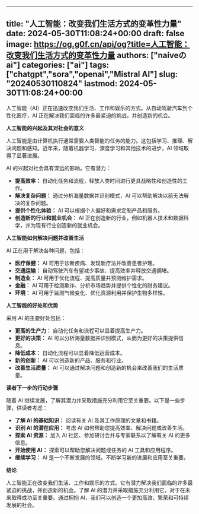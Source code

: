 
---
title: "人工智能：改变我们生活方式的变革性力量"
date: 2024-05-30T11:08:24+00:00
draft: false
image: https://og.g0f.cn/api/og?title=人工智能：改变我们生活方式的变革性力量
authors: ["naiveのai"]
categories: ["ai"]
tags: ["chatgpt","sora","openai","Mistral AI"]
slug: "20240530110824"
lastmod: 2024-05-30T11:08:24+00:00
---
人工智能（AI）正在迅速改变我们生活、工作和娱乐的方式。从自动驾驶汽车到个性化医疗，AI 正在解决我们面临的许多最紧迫的挑战，并创造新的机会。

**人工智能的兴起及其对社会的意义**

人工智能是由计算机执行通常需要人类智能的任务的能力。这包括学习、推理、解决问题和感知。近年来，随着机器学习、深度学习和其他技术的进步，AI 领域取得了显著进展。

AI 的兴起对社会具有深远的影响。它有潜力：

- **提高效率：** 自动化任务和流程，释放人类时间进行更具战略性和创造性的工作。
- **解决复杂问题：** 通过分析海量数据并识别模式，AI 可以帮助解决以前无法解决的复杂问题。
- **提供个性化体验：** AI 可以根据个人偏好和需求定制产品和服务。
- **创造新的行业和就业机会：** AI 正在创造新的行业，例如机器人技术和数据科学，并为现有行业创造新的就业机会。

**人工智能如何解决问题并改善生活**

AI 正在用于解决各种问题，包括：

- **医疗保健：** AI 可用于诊断疾病、发现新疗法并改善患者护理。
- **交通运输：** 自动驾驶汽车有望减少事故、提高效率并释放交通拥堵。
- **制造业：** AI 可用于优化流程、提高质量并预测维护需求。
- **金融：** AI 可用于检测欺诈、分析市场趋势并提供个性化的财务建议。
- **环境：** AI 可用于监测气候变化、优化资源利用并保护生物多样性。

**人工智能的好处和优势**

采用 AI 的主要好处包括：

- **更高的生产力：** 自动化任务和流程可以显着提高生产力。
- **更好的决策：** AI 可以分析海量数据并识别模式，从而为更好的决策提供信息。
- **降低成本：** 自动化流程可以显着降低运营成本。
- **新的创新：** AI 可以创造新的产品、服务和行业。
- **改善生活质量：** AI 可以通过解决问题和创造新的机会来改善我们的生活质量。

**读者下一步的行动步骤**

随着 AI 继续发展，了解其潜力并采取措施充分利用它至关重要。以下是一些步骤，供读者考虑：

- **了解 AI 的基础知识：** 阅读有关 AI 及其工作原理的文章和书籍。
- **识别 AI 的潜在应用：** 考虑 AI 如何帮助您提高效率、解决问题或改善生活。
- **探索 AI 资源：** 加入 AI 社区、参加研讨会并与专家联系以了解有关 AI 的更多信息。
- **开始使用 AI：** 探索可以帮助您解决问题或任务的 AI 工具和应用程序。
- **继续学习：** AI 是一个不断发展的领域。不断学习新的进展和应用至关重要。

**结论**

人工智能正在改变我们生活、工作和娱乐的方式。它有潜力解决我们面临的许多最紧迫的挑战，并创造新的机会。了解 AI 的潜力并采取措施充分利用它，对于在未来取得成功至关重要。通过拥抱 AI，我们可以创造一个更加高效、繁荣和可持续发展的社会。